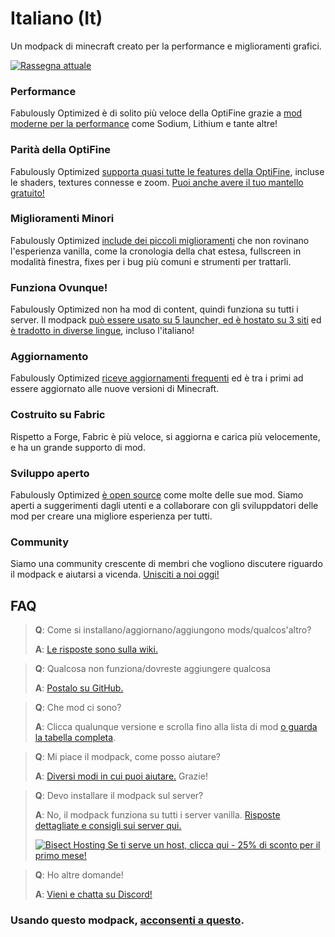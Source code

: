 # Italiano (It)

Un modpack di minecraft creato per la performance e miglioramenti grafici.

[![Rassegna attuale](https://img.youtube.com/vi/bb8G9X5Q_4I/hqdefault.jpg)](https://www.youtube.com/watch?v=bb8G9X5Q_4I)

### Performance

Fabulously Optimized è di solito più veloce della OptiFine grazie a [mod moderne per la performance][1] come Sodium, Lithium e tante altre!

### Parità della OptiFine

Fabulously Optimized [supporta quasi tutte le features della OptiFine][2], incluse le shaders, textures connesse e zoom. [Puoi anche avere il tuo mantello gratuito!][3]

### Miglioramenti Minori

Fabulously Optimized [include dei piccoli miglioramenti][4] che non rovinano l'esperienza vanilla, come la cronologia della chat estesa, fullscreen in modalità finestra, fixes per i bug più comuni e strumenti per trattarli.

### Funziona Ovunque!

Fabulously Optimized non ha mod di content, quindi funziona su tutti i server. Il modpack [può essere usato su 5 launcher, ed è hostato su 3 siti][6] ed [è tradotto in diverse lingue][7], incluso l'italiano!

### Aggiornamento

Fabulously Optimized [riceve aggiornamenti frequenti][5] ed è tra i primi ad essere aggiornato alle nuove versioni di Minecraft.

### Costruito su Fabric

Rispetto a Forge, Fabric è più veloce, si aggiorna e carica più velocemente, e ha un grande supporto di mod.

### Sviluppo aperto

Fabulously Optimized [è open source][8] come molte delle sue mod. Siamo aperti a suggerimenti dagli utenti e a collaborare con gli sviluppdatori delle mod per creare una migliore esperienza per tutti.

### Community

Siamo una community crescente di membri che vogliono discutere riguardo il modpack e aiutarsi a vicenda. [Unisciti a noi oggi!][10]

## FAQ

> **Q**: Come si installano/aggiornano/aggiungono mods/qualcos'altro?
> 
> **A**: [Le risposte sono sulla wiki.][11]


> **Q**: Qualcosa non funziona/dovreste aggiungere qualcosa
> 
> **A**: [Postalo su GitHub.][8]


> **Q**: Che mod ci sono?
> 
> **A**: Clicca qualunque versione e scrolla fino alla lista di mod [o guarda la tabella completa][12].


> **Q**: Mi piace il modpack, come posso aiutare?
> 
> **A**: [Diversi modi in cui puoi aiutare.][16] Grazie!


> **Q**: Devo installare il modpack sul server?
> 
> **A**: No, il modpack funziona su tutti i server vanilla. [Risposte dettagliate e consigli sui server qui.][13]
> 
> [![Bisect Hosting](https://i.ibb.co/gr9mSxW/image.png) Se ti serve un host, clicca qui - 25% di sconto per il primo mese!][14]


> **Q**: Ho altre domande!
> 
> **A**: [Vieni e chatta su Discord!][10]

### Usando questo modpack, [acconsenti a questo][15].

[1]: https://github.com/Fabulously-Optimized/fabulously-optimized/blob/main/INCLUDED-MODS.md#smooth
[2]: https://fabulously-optimized.gitbook.io/modpack/readme/give-up-optifine
[3]: https://fabulously-optimized.gitbook.io/modpack/readme/free-cape
[4]: https://github.com/Fabulously-Optimized/fabulously-optimized/blob/main/INCLUDED-MODS.md#functional
[5]: https://github.com/Fabulously-Optimized/fabulously-optimized/blob/main/CHANGELOG.md
[6]: https://github.com/Fabulously-Optimized/fabulously-optimized#downloads
[7]: https://fabulously-optimized.gitbook.io/modpack/readme/language-support
[8]: https://github.com/Fabulously-Optimized/fabulously-optimized
[9]: https://github.com/Fabulously-Optimized/fabulously-optimized/issues/257
[10]: https://discord.gg/yxaXtaQqdB
[11]: https://fabulously-optimized.gitbook.io/modpack/
[12]: https://github.com/Fabulously-Optimized/fabulously-optimized/blob/main/INCLUDED-MODS.md
[13]: https://fabulously-optimized.gitbook.io/modpack/readme/server-setup
[14]: https://www.bisecthosting.com/clients/aff.php?aff=2604
[15]: https://github.com/Fabulously-Optimized/fabulously-optimized#disclaimers
[16]: https://github.com/Fabulously-Optimized/fabulously-optimized/blob/main/CONTRIBUTING.md
